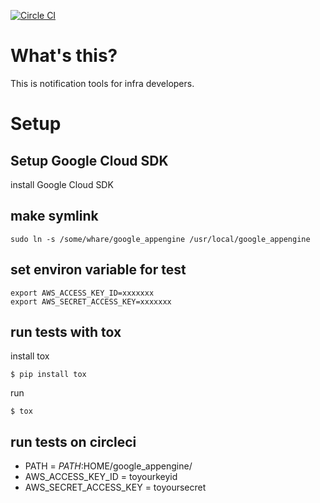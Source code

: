 [![Circle CI](https://circleci.com/gh/yosukesuzuki/let-me-notify.svg?style=svg)](https://circleci.com/gh/yosukesuzuki/let-me-notify)

# What's this?
This is notification tools for infra developers.

# Setup
## Setup Google Cloud SDK
install Google Cloud SDK


## make symlink 
```
sudo ln -s /some/whare/google_appengine /usr/local/google_appengine
```

## set environ variable for test

```
export AWS_ACCESS_KEY_ID=xxxxxxx
export AWS_SECRET_ACCESS_KEY=xxxxxxx
```

## run tests with tox
install tox 

```
$ pip install tox
```

run

```
$ tox
```

## run tests on circleci
- PATH = $PATH:$HOME/google_appengine/
- AWS_ACCESS_KEY_ID = toyourkeyid
- AWS_SECRET_ACCESS_KEY = toyoursecret

